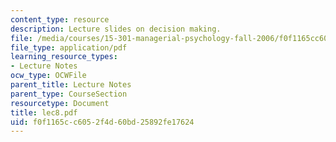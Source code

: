 ```yaml
---
content_type: resource
description: Lecture slides on decision making.
file: /media/courses/15-301-managerial-psychology-fall-2006/f0f1165cc6052f4d60bd25892fe17624_lec8.pdf
file_type: application/pdf
learning_resource_types:
- Lecture Notes
ocw_type: OCWFile
parent_title: Lecture Notes
parent_type: CourseSection
resourcetype: Document
title: lec8.pdf
uid: f0f1165c-c605-2f4d-60bd-25892fe17624
---
```

